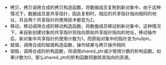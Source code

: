 - 拷贝，拷贝调用合成的拷贝构造函数，将数据成员复制到新对象中，由于这种情况下，数据成员是共享指针，因此复制时，相应的共享指针指向相同的地址，并且两个共享指针的使用技术都变为2。
- 移动，移动调用合成的移动构造函数，将数据成员移动到新对象中，这种情况下，来自新创建对象的共享指针将指向原始共享指针指向的地址，移动操作后，新对象中共享指针的使用计数为1，而原始对象中的指针变为nullptr。
- 赋值，调用合成的赋值构造函数，操作结果与拷贝操作相同
- 销毁，调用合成的析构函数，将调用shared_ptr减少使用计数的析构函数。如果计数为0，那么shared_ptr的析构函数将删除其指向的资源。